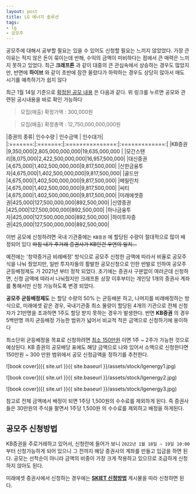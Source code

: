 ```yaml
---
layout: post
title: LG 에너지 솔루션
tags:
- lg
- 공모주
---
```


공모주에 대해서 공부할 필요는 있을 수 있어도 신청할 필요는 느끼지 않았었다. 가장 큰 이유는 적지 않은 돈이 묶이는데 반해, 수익의 금액이 미비하다는 점에서 큰 매력은 느끼지 못하고 있었다. 최근 **크래프톤** 과 같이 대중의 큰 관심속에서 상승하는 경우도 많았지만, 반면에 **하이브** 와 같이 초반에 잠깐 올랐다가 하락하는 경우도 상당히 많아서 매도 시기를 예측하기가 쉽지 않다

최근 1월 14일 기준으로 <span style="color:var(--accent);"> [확정된 공모 내용](https://dart.fss.or.kr/dsaf001/main.do?rcpNo=20220114000408) </span> 은 다음과 같다. 위 링크를 누르면 공모와 관련된 공시내용을 바로 확인 가능하다 

> 모집(매출) 확정가액 : 300,000원

> 모집(매출) 확정총액 : 12,750,000,000,000원

|증권의 종류| 인수수량 | 인수금액           |	인수대가|
|:=======:|:=======:|:===============:|:=============:|
|KB증권    |9,350,000|2,805,000,000,000|19,635,000,000 |
|모간스탠리|8,075,000|2,422,500,000,000|16,957,500,000|
|대신증권	|4,675,000|1,402,500,000,000|9,817,500,000|
|신한금융투자|4,675,000|1,402,500,000,000|9,817,500,000|
|골드만	    |4,675,000|1,402,500,000,000|9,817,500,000|
|메릴린치 	|4,675,000|1,402,500,000,000|9,817,500,000|
|씨티      |4,675,000|1,402,500,000,000|9,817,500,000|
|미래에셋증권|425,000|127,500,000,000|892,500,000|
|신영증권	|425,000|127,500,000,000|892,500,000|
|하나금융투자|425,000|127,500,000,000|892,500,000|
|하이투자증권|425,000|127,500,000,000|892,500,000|	

이번 공모에 신청하려면 국내 기관중에는 `KB증권` 에 할당된 수량이 절대적으로 많이 배정되어 있다 <strike>마침 내가 주거래 증권사가 KB인건 우연의 일치...</strike>

예전에는 <span style="color:var(--accent);">'청약증거금 비례배정'</span> 방식으로 공모주 신청한 금액에 따라서 비율로 공모주식을 나눠 줬었지만, 일반 투자자들의 활발한 공모신청으로 인한 반발로 인하여 <span style="color:var(--strong);">공모주 균등배정제도</span> 가 2021년 부터 정착 되었다. 초기에는 증권사 구분없이 여러군데 신청하면, 신청 금액에 따라서 나눠줬지만 크래프톤 상장 이후부터는 개인당 1개의 증권사 계좌를 통해서만 신청 가능하도록 변경 되었다.

**공모주 균등배정제도** 는 할당 수량의 50% 는 균등배분 하고, 나머지를 비례배정하는 방식으로, 미래에셋 같은 경우, 국내기관중 최소 물량이 할당된 4개의 기관으로 전체 신청자가 21만명을 초과하면 1주도 할당 받지 못하는 경우가 발생한다. 반면 **KB증권** 의 경우 5백만명 까지 균등배정 가능한 범위가 넓어서 비교적 적은 금액으로 신청하기에 용이하다

최소단위 균등배정을 목표로 신청하려면 <span style="color:var(--strong);"> [최소 150만원](https://www.chosun.com/economy/money/2022/01/13/RMCZWU3SHRD63NDUZTKYLRXUOQ/) </span> 이면 1주 ~ 2주가 가능한 것으로 예상된다. KB 증권의 공모배당 표에도 해당 금액으로 나와 있어서 소액으로 신청한다면 150만원 ~ 300 만원 범위에서 공모 신청금액을 정하기를 추천한다.

![book cover]({{ site.url }}{{ site.baseurl }}/assets/stock/lgenergy1.jpg)

![book cover]({{ site.url }}{{ site.baseurl }}/assets/stock/lgenergy2.jpg)

![book cover]({{ site.url }}{{ site.baseurl }}/assets/stock/lgenergy3.jpg)

참고로 전체 금액에서 배정이 되면 1주당 1,500원의 수수료를 제외하게 된다. 즉 증권사들은 30만원의 주식을 팔면서 1주당 1,500원 의 수수료를 제외하고 배정을 하게된다.

## 공모주 신청방법

KB증권을 주로거래하고 있어서, 신청란에 들어가 보니 `2022년 1월 18일 ~ 19일 10:00` 부터 신청가능하게 되어 있으니 그 전까지 해당 증권사의 계좌를 만들고 입금을 하면 된다. 공모는 선착순이 아니라 금액의 비중이 가장 크게 작용하고 있으므로 조급하게 신청하지 않아도 된다.

미래에셋 증권사에서 신청하는 경우에는 **[SKIET 신청방법](https://j-windy.tistory.com/779)** 게시물을 따라 신청하면 된다.